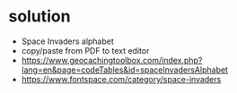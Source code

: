 # solution
- Space Invaders alphabet
- copy/paste from PDF to text editor
- https://www.geocachingtoolbox.com/index.php?lang=en&page=codeTables&id=spaceInvadersAlphabet
- https://www.fontspace.com/category/space-invaders

